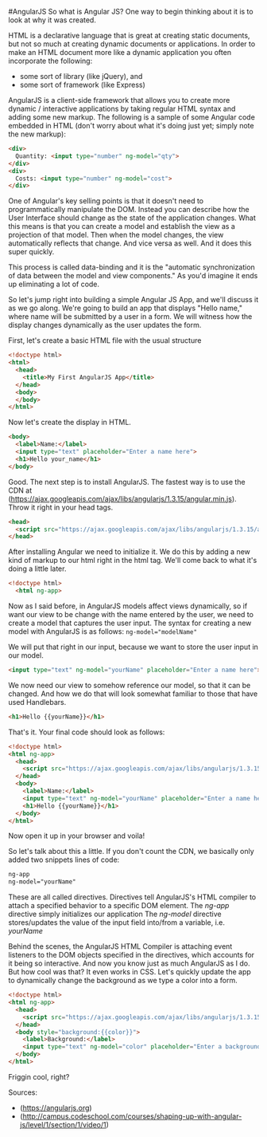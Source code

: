 #AngularJS
So what is Angular JS? One way to begin thinking about it is to look at why it was created.

HTML is a declarative language that is great at creating static documents, but not so much at creating dynamic documents or applications. In order to make an HTML document more like a dynamic application you often incorporate the following:
* some sort of library (like jQuery), and 
* some sort of framework (like Express)

AngularJS is a client-side framework that allows you to create more dynamic / interactive applications by taking regular HTML syntax and adding some new markup. The following is a sample of some Angular code embedded in HTML (don't worry about what it's doing just yet; simply note the new markup):

```html
<div>
  Quantity: <input type="number" ng-model="qty">
</div>
<div>
  Costs: <input type="number" ng-model="cost">
</div>
```
One of Angular's key selling points is that it doesn't need to programmatically manipulate the DOM. Instead you can describe how the User Interface should change as the state of the application changes. What this means is that you can create a model and establish the view as a projection of that model. Then when the model changes, the view automatically reflects that change. And vice versa as well. And it does this super quickly.

This process is called data-binding and it is the "automatic synchronization of data between the model and view components." As you'd imagine it ends up eliminating a lot of code.

So let's jump right into building a simple Angular JS App, and we'll discuss it as we go along. We're going to build an app that displays "Hello name," where name will be submitted by a user in a form. We will witness how the display changes dynamically as the user updates the form.

First, let's create a basic HTML file with the usual structure

```html
<!doctype html>
<html>
  <head>
    <title>My First AngularJS App</title>
  </head>
  <body>
  </body>
</html>
```
Now let's create the display in HTML. 

```html
<body>
  <label>Name:</label>
  <input type="text" placeholder="Enter a name here">
  <h1>Hello your_name</h1>
</body>
```
Good. The next step is to install AngularJS. The fastest way is to use the CDN at (https://ajax.googleapis.com/ajax/libs/angularjs/1.3.15/angular.min.js). Throw it right in your head tags.

```html
<head>
  <script src="https://ajax.googleapis.com/ajax/libs/angularjs/1.3.15/angular.min.js" ></script>
</head>
```
After installing Angular we need to initialize it. We do this by adding a new kind of markup to our html right in the html tag. We'll come back to what it's doing a little later.

```html
<!doctype html>
  <html ng-app>
```
Now as I said before, in AngularJS models affect views dynamically, so if want our view to be change with the name entered by the user, we need to create a model that captures the user input. 
The syntax for creating a new model with AngularJS is as follows: `ng-model="modelName"`

We will put that right in our input, because we want to store the user input in our model.

```html
<input type="text" ng-model="yourName" placeholder="Enter a name here">
```

We now need our view to somehow reference our model, so that it can be changed. And how we do that will look somewhat familiar to those that have used Handlebars.

```html
<h1>Hello {{yourName}}</h1>
```

That's it. Your final code should look as follows:

```html
<!doctype html>
<html ng-app>
  <head>
    <script src="https://ajax.googleapis.com/ajax/libs/angularjs/1.3.15/angular.min.js" ></script>
  </head>
  <body>
    <label>Name:</label>
    <input type="text" ng-model="yourName" placeholder="Enter a name here">
    <h1>Hello {{yourName}}</h1>
  </body>
</html>
```

Now open it up in your browser and voila! 

So let's talk about this a little. If you don't count the CDN, we basically only added two snippets lines of code:

```html
ng-app
ng-model="yourName"
```

These are all called directives. Directives tell AngularJS's HTML compiler to attach a specified behavior to a specific DOM element. 
The *ng-app* directive simply initializes our application
The *ng-model* directive stores/updates the value of the input field into/from a variable, i.e. *yourName*

Behind the scenes, the AngularJS HTML Compiler is attaching event listeners to the DOM objects specified in the directives, which accounts for it being so interactive.
And now you know just as much AngularJS as I do. But how cool was that? It even works in CSS. Let's quickly update the app to dynamically change the background as we type a color into a form.

```html
<!doctype html>
<html ng-app>
  <head>
    <script src="https://ajax.googleapis.com/ajax/libs/angularjs/1.3.15/angular.min.js"></script>
  </head>
  <body style="background:{{color}}">
    <label>Background:</label>
    <input type="text" ng-model="color" placeholder="Enter a background color">
  </body>
</html>
```

Friggin cool, right?

Sources:
* (https://angularjs.org)
* (http://campus.codeschool.com/courses/shaping-up-with-angular-js/level/1/section/1/video/1)
